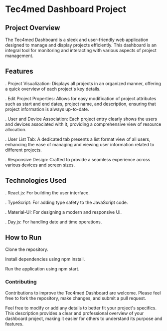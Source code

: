 # Tec4med Dashboard Project


## Project Overview

The Tec4med Dashboard is a sleek and user-friendly web application designed to manage and display projects efficiently. This dashboard is an integral tool for monitoring and interacting with various aspects of project management.

## Features

. Project Visualization: Displays all projects in an organized manner, offering a quick overview of each project's key details.

. Edit Project Properties: Allows for easy modification of project attributes such as start and end dates, project name, and description, ensuring that project information is always up-to-date.

. User and Device Association: Each project entry clearly shows the users and devices associated with it, providing a comprehensive view of resource allocation.

. User List Tab: A dedicated tab presents a list format view of all users, enhancing the ease of managing and viewing user information related to different projects.

. Responsive Design: Crafted to provide a seamless experience across various devices and screen sizes.

## Technologies Used

. React.js: For building the user interface.

. TypeScript: For adding type safety to the JavaScript code.

. Material-UI: For designing a modern and responsive UI.

. Day.js: For handling date and time operations.

## How to Run

Clone the repository.

Install dependencies using npm install.

Run the application using npm start.

### Contributing

Contributions to improve the Tec4med Dashboard are welcome. Please feel free to fork the repository, make changes, and submit a pull request.

Feel free to modify or add any details to better fit your project's specifics. This description provides a clear and professional overview of your dashboard project, making it easier for others to understand its purpose and features.





